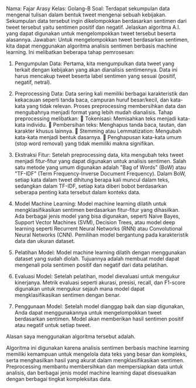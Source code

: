 Nama: Fajar Arasy
Kelas: Golang-B
Soal:
Terdapat sekumpulan data mengenai tulisan dalam bentuk tweet mengenai sebuah kebijakan. Sekumpulan data tersebut ingin dikelompokkan berdasarkan sentimen dari tweet tersebut yaitu sentimen positif dan negatif. Jelaskan algoritma A.I. yang dapat digunakan untuk mengelompokkan tweet tersebut beserta alasannya.
Jawaban:
	Untuk mengelompokkan tweet berdasarkan sentimen, kita dapat menggunakan algoritma analisis sentimen berbasis machine learning. Ini melibatkan beberapa tahap pemrosesan:
1.	Pengumpulan Data: Pertama, kita mengumpulkan data tweet yang terkait dengan kebijakan yang akan dianalisis sentimennya. Data ini harus mencakup tweet beserta label sentimen yang sesuai (positif, negatif, netral).

2.	Preprocessing Data: Data sering kali memiliki berbagai karakteristik dan kekacauan seperti tanda baca, campuran huruf besar/kecil, dan kata-kata yang tidak relevan. Proses preprocessing membersihkan data dan mengubahnya menjadi format yang lebih mudah dianalisis. Tahap preprocessing melibatkan:
	Tokenisasi: Memisahkan teks menjadi kata-kata individu.
	Pembersihan teks: Menghapus tanda baca, tautan, dan karakter khusus lainnya.
	Stemming atau Lemmatization: Mengubah kata-kata menjadi bentuk dasarnya.
	Penghapusan kata-kata umum (stop word removal) yang tidak memiliki makna signifikan.

3.	Ekstraksi Fitur: Setelah preprocessing data, kita mengubah teks tweet menjadi fitur-fitur yang dapat digunakan untuk analisis sentimen. Salah satu metode yang umum digunakan adalah "Bag of Words" (BoW) atau "TF-IDF" (Term Frequency-Inverse Document Frequency). Dalam BoW, setiap kata dalam tweet dihitung berapa kali muncul dalam teks, sedangkan dalam TF-IDF, setiap kata diberi bobot berdasarkan seberapa penting kata tersebut dalam konteks data.

4.	Model Machine Learning: Model machine learning dilatih untuk mengklasifikasikan sentimen berdasarkan fitur-fitur yang dihasilkan. Ada berbagai jenis model yang bisa digunakan, seperti Naive Bayes, Support Vector Machines (SVM), Decision Trees, atau model deep learning seperti Recurrent Neural Networks (RNN) atau Convolutional Neural Networks (CNN). Pemilihan model bergantung pada karakteristik data dan ukuran dataset.

5.	Pelatihan Model: Model machine learning dilatih dengan menggunakan dataset yang sudah diolah. Tujuannya adalah membuat model dapat mengenali pola sentimen positif dan negatif dari data pelatihan.

6.	Evaluasi Model: Setelah pelatihan, model dievaluasi untuk mengukur kinerjanya. Metrik evaluasi seperti akurasi, presisi, recall, dan F1-score digunakan untuk mengukur sejauh mana model dapat mengklasifikasikan sentimen dengan benar.

7.	Penggunaan Model: Setelah model dianggap baik dan siap digunakan, Anda dapat menggunakannya untuk mengelompokkan tweet berdasarkan sentimen. Model akan memberikan hasil sentimen positif atau negatif untuk setiap tweet.


Alasan saya menggunakan algoritma tersebut adalah.

Algoritma ini digunakan karena analisis sentimen berbasis machine learning memiliki kemampuan untuk mengelola data teks yang besar dan kompleks, serta menghasilkan hasil yang akurat dalam mengklasifikasikan sentimen. Preprocessing membantu membersihkan dan mempersiapkan data untuk analisis, dan berbagai jenis model machine learning dapat disesuaikan dengan berbagai tingkat kompleksitas data.